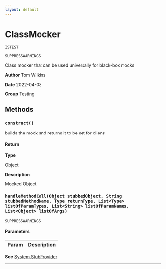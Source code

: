 ```yaml
---
layout: default
---
```

# ClassMocker

`ISTEST`

`SUPPRESSWARNINGS`

Class mocker that can be used universally for black-box mocks


**Author** Tom Wilkins


**Date** 2022-04-08


**Group** Testing

## Methods
### `construct()`

builds the mock and returns it to be set for cliens

#### Return

**Type**

Object

**Description**

Mocked Object

### `handleMethodCall(Object stubbedObject, String stubbedMethodName, Type returnType, List<Type> listOfParamTypes, List<String> listOfParamNames, List<Object> listOfArgs)`

`SUPPRESSWARNINGS`
#### Parameters
|Param|Description|
|---|---|


**See** [System.StubProvider](https://developer.salesforce.com/docs/atlas.en-us.apexref.meta/apexref/apex_interface_System_StubProvider.htm)

---
